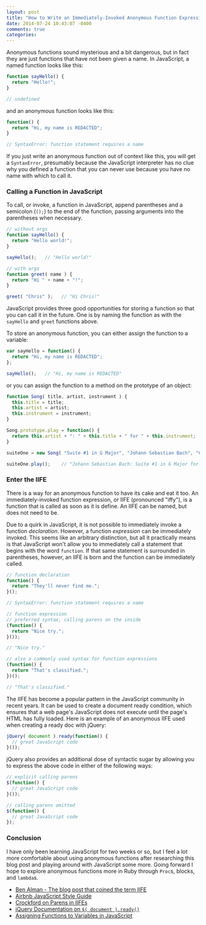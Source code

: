 ```yaml
---
layout: post
title: "How to Write an Immediately-Invoked Anonymous Function Expression in JavaScript"
date: 2014-07-24 10:43:07 -0400
comments: true
categories: 
---
```


Anonymous functions sound mysterious and a bit dangerous, but in fact they are just functions that have not been given a name. In JavaScript, a named function looks like this:

```js
function sayHello() {
  return "Hello!";
}

// undefined
```

and an anonymous function looks like this:

```js
function() {
  return "Hi, my name is REDACTED";
}

// SyntaxError: function statement requires a name
```

If you just write an anonymous function out of context like this, you will get a `SyntaxError`, presumably because the JavaScript interpreter has no clue why you defined a function that you can never use because you have no name with which to call it. 

### Calling a Function in JavaScript

To call, or invoke, a function in JavaScript, append parentheses and a semicolon (`();`) to the end of the function, passing arguments into the parentheses when necessary.

```js
// without args
function sayHello() {
  return "Hello world!";
}

sayHello();   // "Hello world!"

// with args
function greet( name ) {
  return "Hi " + name + "!";
}

greet( "Chris" );   // "Hi Chris!"
```

JavaScript provides three good opportunities for storing a function so that you can call it in the future. One is by naming the function as with the `sayHello` and `greet` functions above. 

To store an anonymous function, you can either assign the function to a variable:

```js
var sayHello = function() {
  return "Hi, my name is REDACTED";
};

sayHello();   // "Hi, my name is REDACTED"
```

or you can assign the function to a method on the prototype of an object:

```js
function Song( title, artist, instrument ) {
  this.title = title;
  this.artist = artist;
  this.instrument = instrument;
}

Song.prototype.play = function() {
  return this.artist + ": " + this.title + " for " + this.instrument;
}

suiteOne = new Song( "Suite #1 in G Major", "Johann Sebastian Bach", "Cello" );

suiteOne.play();    // "Johann Sebastian Bach: Suite #1 in G Major for Cello"
```

### Enter the IIFE

There is a way for an anonymous function to have its cake and eat it too. An immediately-invoked function expression, or IIFE (pronounced "iffy"), is a function that is called as soon as it is define. An IIFE can be named, but does not need to be.

Due to a quirk in JavaScript, it is not possible to immediately invoke a function *declaration*. However, a function *expression* can be immediately invoked. This seems like an arbitrary distinction, but all it practically means is that JavaScript won't allow you to immediately call a statement that begins with the word `function`. If that same statement is surrounded in parentheses, however, an IIFE is born and the function can be immediately called.

```js
// function declaration
function() { 
  return "They'll never find me.";
}();

// SyntaxError: function statement requires a name

// function expression
// preferred syntax, calling parens on the inside
(function() {
  return "Nice try.";
}());

// "Nice try."

// also a commonly used syntax for function expressions
(function() {
  return "That's classified.";
})();

// "That's classified."
```

The IIFE has become a popular pattern in the JavaScript community in recent years. It can be used to create a document ready condition, which ensures that a web page's JavaScript does not execute until the page's HTML has fully loaded. Here is an example of an anonymous IIFE used when creating a ready doc with jQuery:

```js
jQuery( document ).ready(function() {
  // great JavaScript code
}());
```

jQuery also provides an additional dose of syntactic sugar by allowing you to express the above code in either of the following ways:

```js
// explicit calling parens
$(function() {
  // great JavaScript code
}());

// calling parens omitted
$(function() {
  // great JavaScript code
});
```

### Conclusion

I have only been learning JavaScript for two weeks or so, but I feel a lot more comfortable about using anonymous functions after researching this blog post and playing around with JavaScript some more. Going forward I hope to explore anonymous functions more in Ruby through `Proc`s, blocks, and `lambda`s.

* [Ben Alman - The blog post that coined the term IIFE](http://benalman.com/news/2010/11/immediately-invoked-function-expression/)
* [Airbnb JavaScript Style Guide](https://github.com/airbnb/javascript)
* [Crockford on Parens in IIFEs](http://youtu.be/taaEzHI9xyY?t=33m36s)
* [jQuery Documentation on `$( document ).ready()`](http://learn.jquery.com/using-jquery-core/document-ready/)
* [Assigning Functions to Variables in JavaScript](http://stackoverflow.com/a/3247044/3437335)
